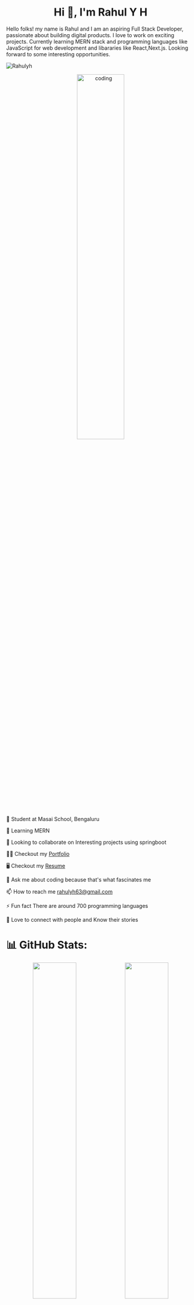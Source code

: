 <h1 align="center">Hi 👋, I'm Rahul Y H</h1>

Hello folks! my name is Rahul and I am an aspiring Full Stack Developer, passionate about building digital products. I love to work on exciting projects. Currently learning MERN stack and programming languages like JavaScript for web development and libararies like React,Next.js. Looking forward to some interesting opportunities.

<p align="left"> <img src="https://komarev.com/ghpvc/?username=Rahulyh010&label=Profile%20views&color=0e75b6&style=flat" alt="Rahulyh" /> </p>
<div align="center" >
<img align="center" alt="coding" width="50%" src="https://camo.githubusercontent.com/c1dcb74cc1c1835b1d716f5051499a2814c683c806b15f04b0eba492863703e9/68747470733a2f2f63646e2e6472696262626c652e636f6d2f75736572732f3733303730332f73637265656e73686f74732f363538313234332f6176656e746f2e676966">
</div>
<br/>


🔭 Student at Masai School, Bengaluru

🌱 Learning MERN

👯 Looking to collaborate on Interesting projects using springboot

👨‍💻 Checkout my <a href="https://rahulyh010.github.io/" target="_blank">Portfolio</a>  

🖥  Checkout my <a href="https://drive.google.com/file/d/1W2DmkFvCEetMLkmDoZ4dsxni9dAa_nqw/view?usp=share_link" target="_blank">Resume</a>

💬 Ask me about coding because that's what fascinates me

📫 How to reach me rahulyh63@gmail.com

⚡ Fun fact There are around 700 programming languages 

👯 Love to connect with people and Know their stories


# 📊 GitHub Stats:
<p align="left">

<p align="center">
  <img width="48%" src="https://github-readme-stats.vercel.app/api?username=Rahulyh010&show_icons=true&theme=tokyonight&border_radius=10" />
  <img width="48%" src="https://github-readme-streak-stats.herokuapp.com/?user=Rahulyh010&theme=tokyonight&border_radius=10" />
  <img src="https://github-readme-stats.vercel.app/api/top-langs/?username=Rahulyh010&theme=tokyonight&border_radius=10" align="center" />
</p>
